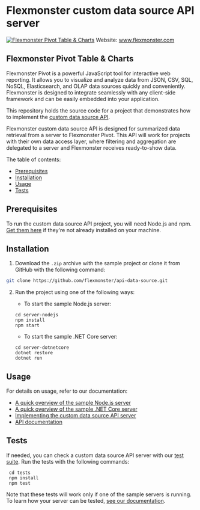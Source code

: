# Flexmonster custom data source API server
[![Flexmonster Pivot Table & Charts](https://cdn.flexmonster.com/landing.png)](https://flexmonster.com)
Website: www.flexmonster.com

## Flexmonster Pivot Table & Charts

Flexmonster Pivot is a powerful JavaScript tool for interactive web reporting. It allows you to visualize and analyze data from JSON, CSV, SQL, NoSQL, Elasticsearch, and OLAP data sources quickly and conveniently. Flexmonster is designed to integrate seamlessly with any client-side framework and can be easily embedded into your application.

This repository holds the source code for a project that demonstrates how to implement the [custom data source API](https://www.flexmonster.com/doc/introduction-to-custom-data-source-api/).

Flexmonster custom data source API is designed for summarized data retrieval from a server to Flexmonster Pivot.
This API will work for projects with their own data access layer, where filtering and aggregation are delegated to a server and Flexmonster receives ready-to-show data.

The table of contents:
  - [Prerequisites](#prerequisites)
  - [Installation](#installation)
  - [Usage](#usage)
  - [Tests](#tests)

## Prerequisites

To run the custom data source API project, you will need Node.js and npm. [Get them here](https://docs.npmjs.com/downloading-and-installing-node-js-and-npm) if they're not already installed on your machine.

## Installation

1. Download the `.zip` archive with the sample project or clone it from GitHub with the following command:

```bash
git clone https://github.com/flexmonster/api-data-source.git
```

2. Run the project using one of the following ways:
    
    - To start the sample Node.js server:

    ```
    cd server-nodejs
    npm install
    npm start
    ```

    - To start the sample .NET Core server:

    ```
    cd server-dotnetcore
    dotnet restore
    dotnet run
    ```

## Usage

For details on usage, refer to our documentation:

- [A quick overview of the sample Node.js server](https://www.flexmonster.com/doc/a-quick-overview-of-the-sample-node-js-server/) 
- [A quick overview of the sample .NET Core server](https://www.flexmonster.com/doc/a-quick-overview-of-the-sample-net-core-server/)
- [Implementing the custom data source API server](https://www.flexmonster.com/doc/implementing-the-custom-data-source-api-server/)
- [API documentation](https://www.flexmonster.com/api/all-requests/)

## Tests

If needed, you can check a custom data source API server with our [test suite](https://github.com/flexmonster/api-data-source/tree/master/tests). Run the tests with the following commands: 

   ```
    cd tests
    npm install
    npm test
   ```

Note that these tests will work only if one of the sample servers is running. To learn how your server can be tested, [see our documentation](https://www.flexmonster.com/doc/test-custom-data-source-api-server/).
